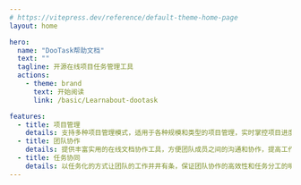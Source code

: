```yaml
---
# https://vitepress.dev/reference/default-theme-home-page
layout: home

hero:
  name: "DooTask帮助文档"
  text: ""
  tagline: 开源在线项目任务管理工具
  actions:
    - theme: brand
      text: 开始阅读
      link: /basic/Learnabout-dootask

features:
  - title: 项目管理
    details: 支持多种项目管理模式，适用于各种规模和类型的项目管理，实时掌控项目进度，优化工作流程。
  - title: 团队协作
    details: 提供丰富实用的在线文档协作工具，方便团队成员之间的沟通和协作，提高工作效率。
  - title: 任务协同
    details: 以任务化的方式让团队的工作井井有条，保证团队协作的高效性和任务分工的明确性。
---
```


